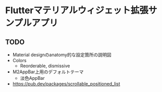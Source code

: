 
# Flutterマテリアルウィジェット拡張サンプルアプリ

## TODO
* Material designのanatomy的な設定箇所の説明図
* Colors
  * Reorderable, dismissive
* M2AppBar上用のデフォルトテーマ
  * 淡色AppBar
* https://pub.dev/packages/scrollable_positioned_list
